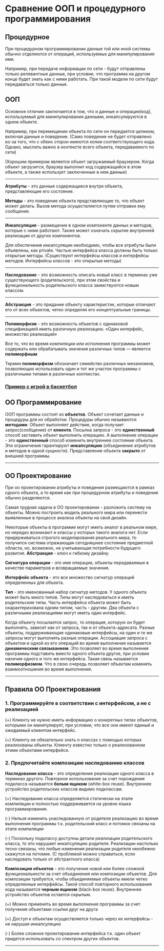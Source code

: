 # Сравнение ООП и процедурного программирования
## Процедурное
При процедурном программировании данные той или иной системы обычно отделяются от операций, используемых для манипулирования ими. 

Например, при передаче информации по сети - будут отправлены только релевантные данные, при условии, что программа на другом конце будет знать как с ними работать. При такой модели по сети будут передаваться только данные.

## ООП
Основное отличие заключается в том, что и данные и операции(код), используемый для манипулирования данными, инкапсулируются в одном объекте.

Например, при перемещении объекта по сети он передается целиком, включая данные и поведение.
(Само поведение не будет отправлено из-за того, что с обеих сторон имеются копии соответствующего кода. Однако, мыслить важно в контексте всего объекта, передаваемого по сети)

(Хорошим примером является объект загружаемый браузером. Когда объект загрузится, браузер выполнит код содержащийся в этом объекте, а также использует заключенные в нем данные)
___

**Атрибуты** - это данные содержащиеся внутри объекта, представляющие его состояние.

**Методы** - это поведение объекта представляющее то, что объект может делать. Вызов метода осуществляется путем отправки ему сообщения.
___
**Инкапсуляция** - размещение в одном компоненте данных и методов, которые с ними работают. Также может означать скрытие внутренней реализации от других компонентов.

Для обеспечения инкапсуляции необходимо, чтобы все атрибуты были объявлены, как private. Частью интерфейса класса должны быть только открытые методы. (Существуют интерфейсы классов и интерфейсы методов. Интерфейсы классов - это открытые методы)
___
**Наследование** - это возможность описать новый класс в терминах уже существующего (родительского), при этом свойства и функциональность родительского класса заимствуются новым классом.
___
**Абстракция** - это придание объекту характеристик, которые отличают его от всех объектов, четко определяя его концептуальные границы.
___
**Полиморфизм** - это возможность объектов с одинаковой спецификацией иметь различную реализацию. «Один интерфейс, множество реализаций»

Все то, что во время компиляции или исполнения программы может содержать или обрабатывать значения различных типов — является **полиморфным**

Термин **полиморфизм** обозначает семейство различных механизмов, позволяющих использовать один и тот же участок программы с различными типами в различных контекстах.

### [Пример с игрой в баскетбол](https://github.com/NorthArea/design-patterns/blob/master/oop/main.md)

## ОО Программирование
ООП программы состоят из **объектов**. Объект сочетает данные и процедуры для их обработки. Процедуры обычно называются **методами**. Объект выполняет действие, когда получает запрос(сообщение) от **клиента**. Посылка запроса - это **единственный** способ заставить объект выполнить операцию. А выполнение операции - это **единственный** способ изменить внутреннее состояние объекта. Эти ограничения гарантируют **инкапсуляцию** (объединение атрибутов и методов в одной сущности). Представление объекта **закрыто** от внешней программы.
___

## ОО Проектирование
При оо проектировании атрибуты и поведения размещаются в рамках одного объекта, а то время как при процедурном атрибуты и поведения обычно разделяются.

Самая трудная задача в ОО проектировании - разложить систему на объекты. Можно построить модель реального мира или перенести выявленные в процессе анализа объекты на свой дизайн.

Некоторые объекты в программе могут иметь аналог в реальном мире, но нередко возникают и классы у которых такого аналога нет. Если придерживаться строгого моделирования реального мира, то получится система отражающая сегодняшнее состояние предметной области, но, возможно, не учитывающая потребности будущего развития. **Абстракция** - ключ к гибкому дизайну.

**Сигнатура операции** - это имя операции, объекты передаваемые в качестве параметров и возвращаемые значения.

**Интерфейс объекта** - это все множество сигнатур операций определенных для объекта.

**Тип** - это именованный набор сигнатур методов. У одного объекта может быть много типов. Типы могут наследоваться и иметь родительские типы. Часть интерфейса объекта может быть охарактеризована одним типом, часть - другим. Два объекта с различными реализациями могут иметь один интерфейс. 

Когда объекту посылается запрос, то операция, которую он будет выполнять, зависит как от запроса, так и от объекта-адресата. Разные объекты, поддерживающие одинаковые интерфейсы, на один и те же запросы могут выполнять разные операции. Ассоциация запроса с объектом и одной из его операций во время выполнения называется **динамическим связыванием**. Это позволяет во время выполнения программы подставить вместо одного объекта другое, при условии наличия одного и того же интерфейса. Такая связь называется **полиморфизмом**. Что в свою очередь позволяет объектам изменять взаимоотношения во время выполнения.
___

## Правила ОО Проектирования
### 1. Программируйте в соответствии с интерфейсом, а не с реализацией
(+) Клиенту не нужно иметь информацию о конкретных типах объектов, которыми он манипулирует, при условии, что все они имеют единый и ожидаемый клиентом интерфейс.

(+) Клиенту не обязательно знать о классах с помощью которых реализованы объекты. Клиенту известно только о реализованном этими объектами интерфейсе.

### 2. Предпочитайте композицию наследованию классов
**Наследование класса** - это определение реализации одного класса в терминах другого. Повторное использование за счет порождения подкласса называется **белым ящиком** (white-box reuse). Внутреннее устройство родительских классов видимо подклассам. 

(+) Наследование класса определяется статически на этапе компиляции и полностью поддерживается на уровне языка программирования.

(-) Нельзя изменить унаследованную от родителя реализацию во время выполнения программы т.к. родительский класс и потомок связаны на этапе компиляции

(-) Поскольку подклассу доступны детали реализации родительского класса, то это нарушает инкапсуляцию родителя. Реализации настолько тесно связаны, что любые изменения реализации родителя неизбежно скажутся на потомке. (С проблемой можно справиться, если наследовать только от абстрактного класса)

**Композиция объектов** - это получение новой или более сложной функциональности за счет объединения или композиции объектов. Для композиции требуется, чтобы объединяемые объекты имели четко определенные интерфейсы. Такой способ повторного использования кода называется **черным ящиком** (black-box reuse). Внутреннее устройство объектов остается скрытым.

(+) Можно применять во время выполнения программы за счет получения объектами ссылки друг на друга

(+) Доступ к объектам осуществляется только через их интерфейсы - не нарушая инкапсуляцию 

(-) Более сложное проектирование интерфейса т.к. один объект придется использовать со спектром других объектов.

___